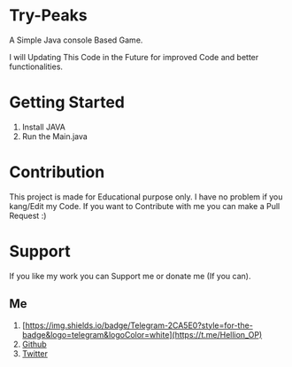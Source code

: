 # Try-Peaks
 A Simple Java console Based Game.

I will Updating This Code in the Future for improved Code and better functionalities.

# Getting Started
1) Install JAVA
2) Run the Main.java 

# Contribution
This project is made for Educational purpose only. I have no problem if you kang/Edit my Code. If you want to Contribute with me you can make a Pull Request :)

# Support
If you like my work you can Support me or donate me (If you can).

## Me 
1) [https://img.shields.io/badge/Telegram-2CA5E0?style=for-the-badge&logo=telegram&logoColor=white](https://t.me/Hellion_OP)
2) [Github](https://github.com/Hellboy-Aaryan)
3) [Twitter](https://twitter.com/Aaryan14032006)
